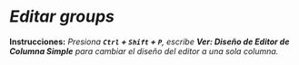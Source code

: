 <!-- Autor: Daniel Benjamin Perez Morales -->
<!-- GitHub: https://github.com/D4nitrix13 -->
<!-- GitLab: https://gitlab.com/D4nitrix13 -->
<!-- Correo electrónico: danielperezdev@proton.me -->

# ***Editar groups***

**Instrucciones:**
*Presiona **`Ctrl` + `Shift` + `P`**, escribe **Ver: Diseño de Editor de Columna Simple** para cambiar el diseño del editor a una sola columna.*
